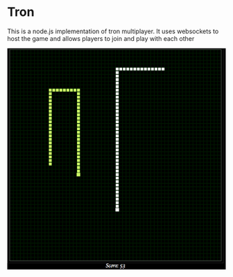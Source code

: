 # Tron
This is a node.js implementation of tron multiplayer.
It uses websockets to host the game and allows players to join and play with each other

![screenshot](screenshot.png)
